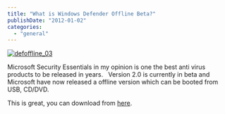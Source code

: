 ```yaml
---
title: "What is Windows Defender Offline Beta?"
publishDate: "2012-01-02"
categories: 
  - "general"
---
```


[![](https://ramblinggeek.co.uk/wp-content/uploads/2012/01/defoffline_03-300x188.jpg "defoffline_03")](https://ramblinggeek.co.uk/wp-content/uploads/2012/01/defoffline_03.jpg)

Microsoft Security Essentials in my opinion is one the best anti virus products to be released in years.   Version 2.0 is currently in beta and Microsoft have now released a offline version which can be booted from USB, CD/DVD.

This is great, you can download from [here](https://windows.microsoft.com/en-US/windows/what-is-windows-defender-offline).
